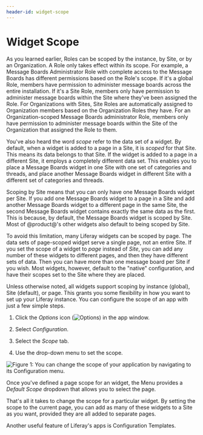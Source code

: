 ```yaml
---
header-id: widget-scope
---
```


# Widget Scope

As you learned earlier, Roles can be scoped by the instance, by Site, or by an
Organization. A Role only takes effect within its scope. For example, a Message
Boards Administrator Role with complete access to the Message Boards has
different permissions based on the Role's scope. If it's a global Role, members
have permission to administer message boards across the entire installation. If
it's a Site Role, members only have permission to administer message boards
within the Site where they've been assigned the Role. For Organizations with
Sites, Site Roles are automatically assigned to Organization members based on
the Organization Roles they have. For an Organization-scoped Message Boards
administrator Role, members only have permission to administer message boards
within the Site of the Organization that assigned the Role to them. 

You've also heard the word *scope* refer to the data set of a widget. By 
default, when a widget is added to a page in a Site, it is *scoped* for that 
Site. This means its data belongs to that Site. If the widget is added to a page
in a different Site, it employs a completely different data set. This enables
you to place a Message Boards widget in one Site with one set of categories and
threads, and place another Message Boards widget in different Site with
a different set of categories and threads.

Scoping by Site means that you can only have one Message Boards widget per 
Site. If you add one Message Boards widget to a page in a Site and add another 
Message Boards widget to a different page in the same Site, the second Message 
Boards widget contains exactly the same data as the first. This is because, by 
default, the Message Boards widget is scoped by Site. Most of @product@'s other 
widgets also default to being scoped by Site.

To avoid this limitation, many Liferay widgets can be scoped by page. The data 
sets of page-scoped widget serve a single page, not an entire Site. If you set 
the scope of a widget to *page* instead of *Site*, you can add any number of 
these widgets to different pages, and then they have different sets of data.
Then you can have more than one message board per Site if you wish. Most
widgets, however, default to the "native" configuration, and have their scopes
set to the Site where they are placed.

Unless otherwise noted, all widgets support scoping by instance (global), Site
(default), or page. This grants you some flexibility in how you want to set up
your Liferay instance. You can configure the scope of an app with just a few
simple steps.

1.  Click the *Options* icon (![Options](../../../images/icon-options.png)) in
    the app window.

2.  Select *Configuration*.

3.  Select the *Scope* tab.

4.  Use the drop-down menu to set the scope.

![Figure 1: You can change the scope of your application by navigating to its Configuration menu.](../../../images/changing-widget-scope.png)

Once you've defined a page scope for an widget, the Menu provides a
*Default Scope* dropdown that allows you to select the page.

That's all it takes to change the scope for a particular widget. By setting the 
scope to the current page, you can add as many of these widgets to a Site as 
you want, provided they are all added to separate pages. 

Another useful feature of Liferay's apps is Configuration Templates. 
